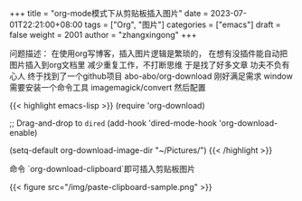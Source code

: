 +++
title = "org-mode模式下从剪贴板插入图片"
date = 2023-07-01T22:21:00+08:00
tags = ["Org", "图片"]
categories = ["emacs"]
draft = false
weight = 2001
author = "zhangxingong"
+++

问题描述：
在使用org写博客，插入图片逻辑是繁琐的，
在想有没插件能自动把图片插入到org文档里
减少重复工作，不打断思维
于是找了好多文章
功夫不负有心人
终于找到了一个github项目
abo-abo/org-download
刚好满足需求
window需要安装一个命令工具
imagemagick/convert
然后配置

{{< highlight emacs-lisp >}}
(require 'org-download)

;; Drag-and-drop to `dired`
(add-hook 'dired-mode-hook 'org-download-enable)

(setq-default org-download-image-dir "~/Pictures/")
{{< /highlight >}}

命令 \`org-download-clipboard\`即可插入剪贴板图片

{{< figure src="/img/paste-clipboard-sample.png" >}}
